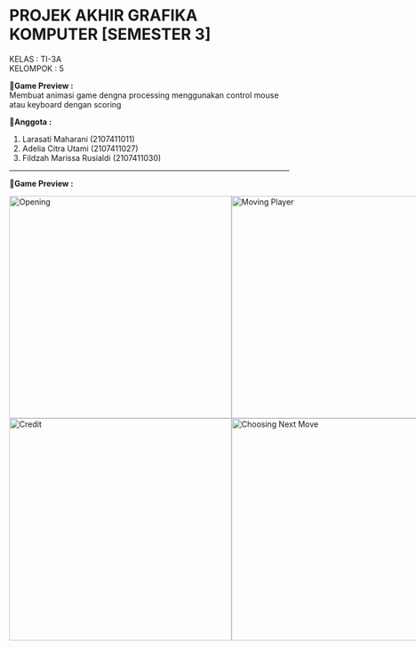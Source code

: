 # PROJEK AKHIR GRAFIKA KOMPUTER [SEMESTER 3]
KELAS : TI-3A <br>
KELOMPOK : 5 <br>

__💠Game Preview :__ <br>
Membuat animasi game dengna processing menggunakan control mouse atau keyboard dengan scoring

__💠Anggota :__ <br>
1. Larasati Maharani (2107411011)
2. Adelia Citra Utami (2107411027)
3. Fildzah Marissa Rusialdi (2107411030)
<hr>

__💠Game Preview :__ <br>

<div style="display:flex;">
    <div>
        <img src="https://i.postimg.cc/rwL7wb0w/d1.png" alt="Opening" width="400"  loading="lazy"/>
        <img src="https://i.postimg.cc/9QVNh7K4/d2.png" alt="Credit" width="400"  loading="lazy"/>
    </div>
    <div>
        <img src="https://i.postimg.cc/y6Zf3jzg/d3.png" alt="Moving Player" width="400"  loading="lazy"/>
        <img src="https://i.postimg.cc/FK6Z7dWV/d4.png" alt="Choosing Next Move" width="400"  loading="lazy"/>
    </div>
    <div>
         <img src="https://i.postimg.cc/hvBVd99T/d5.png" alt="Tutorial" width="400"  loading="lazy"/>
         <img src="https://i.postimg.cc/28C4j7jf/d6.png" alt="Conversation" width="400"  loading="lazy"/>
     </div>
     <div>
         <img src="https://i.postimg.cc/C57nn9Mp/d7.png" alt="Fighting" width="400"  loading="lazy"/>
         <img src="https://i.postimg.cc/wxQmrRX4/d8.png" alt="End Game" width="400"  loading="lazy"/>
     </div>
<div>
